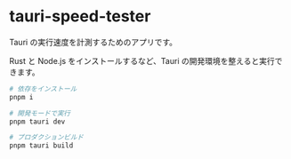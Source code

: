 # tauri-speed-tester

Tauri の実行速度を計測するためのアプリです。

Rust と Node.js をインストールするなど、Tauri の開発環境を整えると実行できます。

```sh
# 依存をインストール
pnpm i

# 開発モードで実行
pnpm tauri dev

# プロダクションビルド
pnpm tauri build
```
